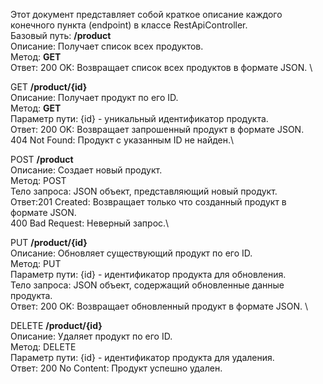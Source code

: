 Этот документ представляет собой краткое описание каждого конечного пункта (endpoint) в классе RestApiController. \
Базовый путь: **/product** \
Описание: Получает список всех продуктов.\
Метод: **GET** \
Ответ:
200 OK: Возвращает список всех продуктов в формате JSON. \

GET **/product/{id}**\
Описание: Получает продукт по его ID.\
Метод: **GET** \
Параметр пути: {id} - уникальный идентификатор продукта. \
Ответ: 200 OK: Возвращает запрошенный продукт в формате JSON.\
404 Not Found: Продукт с указанным ID не найден.\

POST **/product**\
Описание: Создает новый продукт.\
Метод: POST\
Тело запроса: JSON объект, представляющий новый продукт.\
Ответ:201 Created: Возвращает только что созданный продукт в формате JSON.\
400 Bad Request: Неверный запрос.\

PUT **/product/{id}**\
Описание: Обновляет существующий продукт по его ID.\
Метод: PUT\
Параметр пути: {id} - идентификатор продукта для обновления.\
Тело запроса: JSON объект, содержащий обновленные данные продукта.\
Ответ: 200 OK: Возвращает обновленный продукт в формате JSON. \

DELETE **/product/{id}** \
Описание: Удаляет продукт по его ID. \
Метод: DELETE \
Параметр пути: {id} - идентификатор продукта для удаления. \
Ответ: 200 No Content: Продукт успешно удален. 